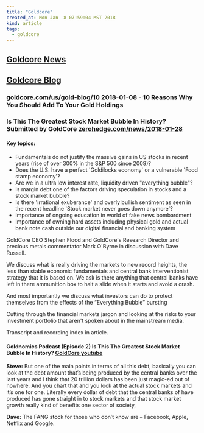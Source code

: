 ```yaml
---
title: "Goldcore"
created_at: Mon Jan  8 07:59:04 MST 2018
kind: article
tags:
  - goldcore
---
```


<h2>
  <a href="https://news.goldcore.com/" target="_blank">Goldcore News</a>
</h2>

<h2>
  <a href="https://news.goldcore.com/us/gold-blog/" target="_blank">Goldcore Blog</a>
</h2>


<h3>
  <a href="https://news.goldcore.com/us/gold-blog/10-reasons-add-gold-holdings/" target="_blank">goldcore.com/us/gold-blog/10</a>
  2018-01-08 - 10 Reasons Why You Should Add To Your Gold Holdings
</h3>


<h3>
  Is This The Greatest Stock Market Bubble In History?  Submitted by GoldCore
  <a href="https://www.zerohedge.com/news/2018-01-28/greatest-stock-market-bubble-history" target="_blank">zerohedge.com/news/2018-01-28</a>
</h3>

<h4>Key topics:</h4>

<ul>
  <li>Fundamentals do not justify the massive gains in US stocks in recent years (rise of over 300% in the S&P 500 since 2009)?</li>
  <li>Does the U.S. have a perfect 'Goldilocks economy' or a vulnerable 'Food stamp economy'?</li>
  <li>Are we in a ultra low interest rate, liquidity driven "everything bubble"?</li>
  <li>Is margin debt one of the factors driving speculation in stocks and a stock market bubble?</li>
  <li>Is there 'irrational exuberance' and overly bullish sentiment as seen in the recent headline 'Stock market never goes down anymore'?</li>
  <li>Importance of ongoing education in world of fake news bombardment</li>
  <li>Importance of owning hard assets including physical gold and actual bank note cash outside our digital financial and banking system</li>
</ul>

GoldCore CEO Stephen Flood and GoldCore's Research Director and precious
metals commentator Mark O'Byrne in discussion with Dave Russell.

We discuss what is really driving the markets to new record heights, the
less than stable economic fundamentals and central bank interventionist
strategy that it is based on. We ask is there anything that central
banks have left in there ammunition box to halt a slide when it starts
and avoid a crash.

And most importantly we discuss what investors can do to protect
themselves from the effects of the “Everything Bubble” bursting

Cutting through the financial markets jargon and looking at the risks
to your investment portfolio that aren't spoken about in the mainstream
media.

Transcript and recording index in article.

<h4>
  Goldnomics Podcast (Episode 2) Is This The Greatest Stock Market Bubble In History?
  <a href="https://www.youtube.com/watch?v=eVtcw_SNVJg" target="_blank">GoldCore youtube</a>
</h4>

<strong>Steve:</strong> But one of the main points in terms of all
this debt, basically you can look at the debt amount that’s being
produced by the central banks over the last years and I think that 20
trillion dollars has been just magic-ed out of nowhere. And you chart
that and you look at the actual stock markets and it’s one for one.
Literally every dollar of debt that the central banks of have produced
has gone straight in to stock markets and that stock market growth really
kind of benefits one sector of society,

<strong>Dave:</strong> The FANG stock for those who don’t know are – Facebook, Apple, Netflix and Google.

<!--
html boilerplate
<a href="" target="_blank"></a>
<a name=""></a>
<img src="" width="400px">
<ul>
  <li></li>
</ul>
<pre>
</pre>
<p style="margin-bottom: 2em;"></p>
<hr style="border: 0; height: 3px; background: #333; background-image: linear-gradient(to right, #ccc, #333, #ccc);">
<pre><code>
</code></pre>
<math xmlns='http://www.w3.org/1998/Math/MathML' display='block'>
</math>
-->
